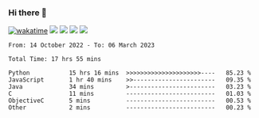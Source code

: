 ### Hi there 👋
[![wakatime](https://wakatime.com/badge/user/368879df-dc38-4b1a-86c4-8a2054a0e074.svg)](https://wakatime.com/@368879df-dc38-4b1a-86c4-8a2054a0e074)
<img src="https://img.shields.io/badge/Windows-0078D6?style=flat&logo=Windows&logoColor=white">
<img src="https://img.shields.io/badge/IntelliJ_IDEA-000000.svg?style=flat&logo=IntelliJ-IDEA&logoColor=white">
<img src="https://img.shields.io/badge/Visual_Studio_Code-007ACC?style=flat&logo=Visual-Studio-Code&logoColor=white">
<img src="https://img.shields.io/badge/Discord-5865F2?label=kano%233578&style=flat&logo=discord&logoColor=white">
<br>


<!--START_SECTION:waka-->

```text
From: 14 October 2022 - To: 06 March 2023

Total Time: 17 hrs 55 mins

Python           15 hrs 16 mins  >>>>>>>>>>>>>>>>>>>>>----   85.23 %
JavaScript       1 hr 40 mins    >>-----------------------   09.35 %
Java             34 mins         >------------------------   03.23 %
C                11 mins         -------------------------   01.03 %
ObjectiveC       5 mins          -------------------------   00.53 %
Other            2 mins          -------------------------   00.23 %
```

<!--END_SECTION:waka-->
